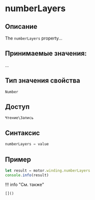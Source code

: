 # numberLayers

## Описание
The `numberLayers` property...

## Принимаемые значения:
...

## Тип значения свойства
`Number`

## Доступ
`Чтение\Запись`

## Синтаксис
```javascript
numberLayers = value
```

## Пример
```javascript linenums="1"
let result = motor.winding.numberLayers
console.info(result)
```

!!! info "См. также"

    []()

